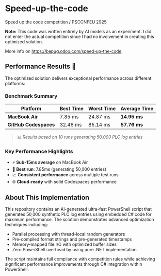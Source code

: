 # Speed-up-the-code
Speed up the code competition / PSCONFEU 2025

**Note:** This code was written entirely by AI models as an experiment. I did not enter the actual competition since I had no involvement in creating this optimized solution.

More info on https://bepug.odoo.com/speed-up-the-code

## Performance Results 🚀

The optimized solution delivers exceptional performance across different platforms:

### Benchmark Summary
| Platform | Best Time | Worst Time | Average Time |
|----------|-----------|------------|--------------|
| **MacBook Air** | 7.85 ms | 24.87 ms | **14.95 ms** |
| **GitHub Codespaces** | 32.46 ms | 85.14 ms | **57.76 ms** |

> 📊 *Results based on 10 runs generating 50,000 PLC log entries*

### Key Performance Highlights
- ⚡ **Sub-15ms average** on MacBook Air
- 🎯 **Best run**: 7.85ms (generating 50,000 entries)
- 📈 **Consistent performance** across multiple test runs
- 🌐 **Cloud-ready** with solid Codespaces performance

## About This Implementation

This repository contains an AI-generated ultra-fast PowerShell script that generates 50,000 synthetic PLC log entries using embedded C# code for maximum performance. The solution demonstrates advanced optimization techniques including:

- Parallel processing with thread-local random generators
- Pre-compiled format strings and pre-generated timestamps
- Memory-mapped file I/O with optimized buffer sizes
- Zero PowerShell overhead by using pure .NET implementation

The script maintains full compliance with competition rules while achieving significant performance improvements through C# integration within PowerShell.